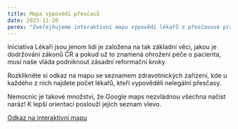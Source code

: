 ```yaml
---
title: Mapa výpovědí přesčasů
date: 2023-11-20
perex: "Zveřejňujeme interaktivní mapu výpovědí lékařů z přesčasové práce. V počtech výpovědí se odráží reálná omezení poskytované péče od 1.12.2023. Ministr Válek stále nenabídl akceptovatelnou nabídku, ačkoliv jsme naše požadavky předložili již začátkem září."
---
```

Iniciativa Lékaři jsou jenom lidi je založena na tak základní věci, jakou je dodržování zákonů ČR a pokud už to znamená ohrožení péče o pacienta, musí naše vláda podniknout zásadní reformační kroky.

Rozklikněte si odkaz na mapu se seznamem zdravotnických zařízení, kde u každého z nich najdete počet lékařů, kteří vypověděli nelegální přesčasy.

Nemocnic je takové množství, že Google maps nezvládnou všechna načíst naráz! K lepší orientaci poslouží jejich seznam vlevo.

[Odkaz na interaktivní mapu](https://maps.app.goo.gl/CFSgLA2KFreHmtSY7)
